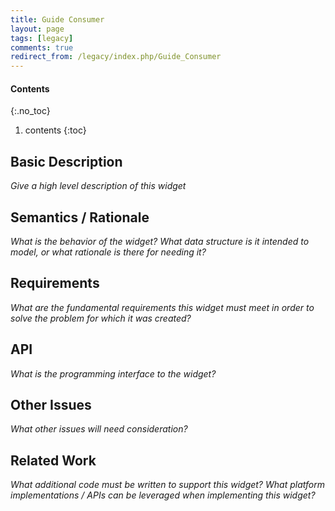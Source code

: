 ```yaml
---
title: Guide Consumer
layout: page
tags: [legacy]
comments: true
redirect_from: /legacy/index.php/Guide_Consumer
---
```

#### Contents
{:.no_toc}
1. contents
{:toc}

## Basic Description

_Give a high level description of this widget_

## Semantics / Rationale

_What is the behavior of the widget? What data structure is it intended to model, or what rationale is there for needing it?_

## Requirements

_What are the fundamental requirements this widget must meet in order to solve the problem for which it was created?_

## API

_What is the programming interface to the widget?_

## Other Issues

_What other issues will need consideration?_

## Related Work

_What additional code must be written to support this widget? What platform implementations / APIs can be leveraged when implementing this widget?_
